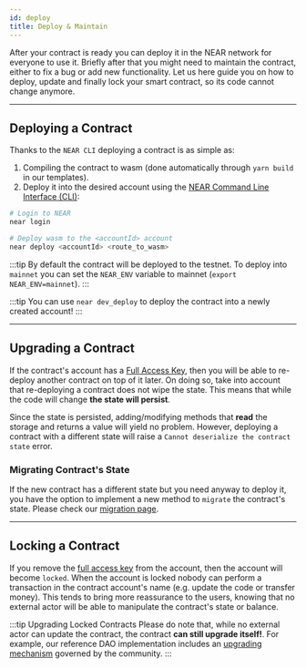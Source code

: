 ```yaml
---
id: deploy
title: Deploy & Maintain
---
```


After your contract is ready you can deploy it in the NEAR network for everyone to use it. Briefly
after that you might need to maintain the contract, either to fix a bug or add new functionality.
Let us here guide you on how to deploy, update and finally lock your smart contract, so its code
cannot change anymore.

---

## Deploying a Contract

Thanks to the `NEAR CLI` deploying a contract is as simple as:

1. Compiling the contract to wasm (done automatically through `yarn build` in our templates).
2. Deploy it into the desired account using the [NEAR Command Line Interface (CLI)](/concepts/tools/near-cli):

```bash
# Login to NEAR
near login

# Deploy wasm to the <accountId> account
near deploy <accountId> <route_to_wasm>
```

:::tip
By default the contract will be deployed to the testnet. To deploy into `mainnet` you can set the `NEAR_ENV` variable to mainnet (`export NEAR_ENV=mainnet`).
:::

:::tip
You can use `near dev_deploy` to deploy the contract into a newly created account!
:::

---

## Upgrading a Contract
If the contract's account has a [Full Access Key](../1.concepts/1.basics/account.md#full-access-keys-full-access-keys), then
you will be able to re-deploy another contract on top of it later. On doing so, take into account that re-deploying a contract
does not wipe the state. This means that while the code will change **the state will persist**.

Since the state is persisted, adding/modifying methods that **read** the storage and returns a value will yield no problem. However,
deploying a contract with a different state will raise a `Cannot deserialize the contract state` error.

### Migrating Contract's State
If the new contract has a different state but you need anyway to deploy it, you have the option to implement a new method to `migrate`
the contract's state. Please check our [migration page](https://www.near-sdk.io/upgrading/production-basics).

---

## Locking a Contract
If you remove the [full access key](../3.tools/cli.md#near-delete-key-near-delete-key) from the account, then the account will become
`locked`. When the account is locked nobody can perform a transaction in the contract account's name (e.g. update the code or transfer money).
This tends to bring more reassurance to the users, knowing that no external actor will be able to manipulate the contract's state or
balance.

:::tip Upgrading Locked Contracts
Please do note that, while no external actor can update the contract, the contract **can still upgrade itself!**. For example, our reference
DAO implementation includes an [upgrading mechanism](https://github.com/near-daos/sputnik-dao-contract/blob/main/sputnikdao2/src/upgrade.rs)
governed by the community.
:::